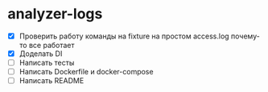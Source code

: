 # analyzer-logs

- [x] Проверить работу команды на fixture на простом access.log почему-то все работает
- [x] Доделать DI
- [ ] Написать тесты
- [ ] Написать Dockerfile и docker-compose
- [ ] Написать README